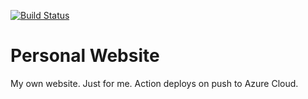 [![Build Status](https://dev.azure.com/benekuehn/PersWebsite/_apis/build/status/PersWebsite-CI-CD?branchName=master)](https://dev.azure.com/benekuehn/PersWebsite/_build/latest?definitionId=2&branchName=master)
# Personal Website
My own website. Just for me. Action deploys on push to Azure Cloud.
